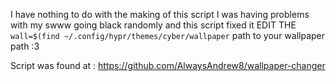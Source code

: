 I have nothing to do with the making of this script I was having problems with my swww going black randomly and this script fixed it 
EDIT THE `wall=$(find ~/.config/hypr/themes/cyber/wallpaper` path to your wallpaper path :3

Script was found at : https://github.com/AlwaysAndrew8/wallpaper-changer
